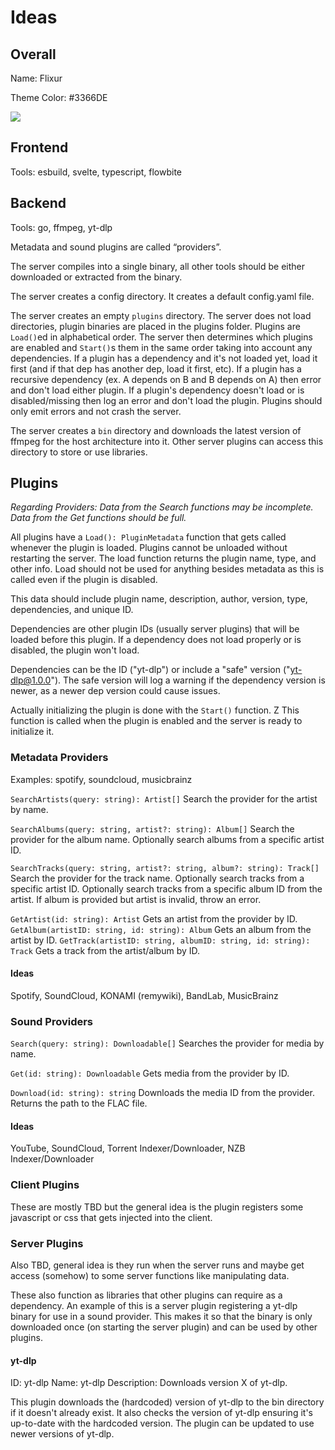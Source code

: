 # Ideas

## Overall

Name: Flixur

Theme Color: #3366DE

![](https://img.shields.io/badge/PREVIEW-3366DE)

## Frontend

Tools: esbuild, svelte, typescript, flowbite

## Backend

Tools: go, ffmpeg, yt-dlp

Metadata and sound plugins are called “providers”.

The server compiles into a single binary, all other tools should be either downloaded or extracted from the binary.

The server creates a config directory. It creates a default config.yaml file.

The server creates an empty `plugins` directory. The server does not load directories, plugin binaries are placed in the plugins folder. Plugins are `Load()`ed in alphabetical order. The server then determines which plugins are enabled and `Start()`s them in the same order taking into account any dependencies. If a plugin has a dependency and it's not loaded yet, load it first (and if that dep has another dep, load it first, etc). If a plugin has a recursive dependency (ex. A depends on B and B depends on A) then error and don't load either plugin. If a plugin's dependency doesn't load or is disabled/missing then log an error and don't load the plugin. Plugins should only emit errors and not crash the server.

The server creates a `bin` directory and downloads the latest version of ffmpeg for the host architecture into it. Other server plugins can access this directory to store or use libraries.

## Plugins

*Regarding Providers: 
Data from the Search functions may be incomplete. Data from the Get functions should be full.*

All plugins have a `Load(): PluginMetadata` function that gets called whenever the plugin is loaded. Plugins cannot be unloaded without restarting the server. The load function returns the plugin name, type, and other info. Load should not be used for anything besides metadata as this is called even if the plugin is disabled.

This data should include plugin name, description, author, version, type, dependencies, and unique ID.

Dependencies are other plugin IDs (usually server plugins) that will be loaded before this plugin. If a dependency does not load properly or is disabled, the plugin won't load.

Dependencies can be the ID ("yt-dlp") or include a "safe" version ("yt-dlp@1.0.0"). The safe version will log a warning if the dependency version is newer, as a newer dep version could cause issues.

Actually initializing the plugin is done with the `Start()` function. Z This function is called when the plugin is enabled and the server is ready to initialize it.

### Metadata Providers

Examples: spotify, soundcloud, musicbrainz

`SearchArtists(query: string): Artist[]` Search the provider for the artist by name.

`SearchAlbums(query: string, artist?: string): Album[]` Search the provider for the album name. Optionally search albums from a specific artist ID.

`SearchTracks(query: string, artist?: string, album?: string): Track[]` Search the provider for the track name. Optionally search tracks from a specific artist ID. Optionally search tracks from a specific album ID from the artist. If album is provided but artist is invalid, throw an error.

`GetArtist(id: string): Artist` Gets an artist from the provider by ID.
`GetAlbum(artistID: string, id: string): Album` Gets an album from the artist by ID.
`GetTrack(artistID: string, albumID: string, id: string): Track` Gets a track from the artist/album by ID.

#### Ideas

Spotify, SoundCloud, KONAMI (remywiki), BandLab, MusicBrainz

### Sound Providers

`Search(query: string): Downloadable[]` Searches the provider for media by name.

`Get(id: string): Downloadable` Gets media from the provider by ID.

`Download(id: string): string` Downloads the media ID from the provider. Returns the path to the FLAC file.

#### Ideas

YouTube, SoundCloud, Torrent Indexer/Downloader, NZB Indexer/Downloader

### Client Plugins

These are mostly TBD but the general idea is the plugin registers some javascript or css that gets injected into the client.

### Server Plugins

Also TBD, general idea is they run when the server runs and maybe get access (somehow) to some server functions like manipulating data.

These also function as libraries that other plugins can require as a dependency. An example of this is a server plugin registering a yt-dlp binary for use in a sound provider. This makes it so that the binary is only downloaded once (on starting the server plugin) and can be used by other plugins.

#### yt-dlp

ID: yt-dlp
Name: yt-dlp
Description: Downloads version X of yt-dlp.

This plugin downloads the (hardcoded) version of yt-dlp to the bin directory if it doesn't already exist. It also checks the version of yt-dlp ensuring it's up-to-date with the hardcoded version. The plugin can be updated to use newer versions of yt-dlp.
